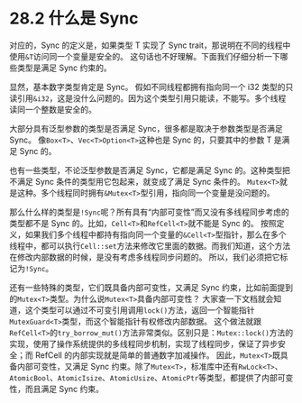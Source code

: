 # 28.2 什么是 Sync

对应的，Sync 的定义是，如果类型 T 实现了 Sync trait，那说明在不同的线程中使用`&T`访问同一个变量是安全的。
这句话也不好理解。下面我们仔细分析一下哪些类型是满足 Sync 约束的。

显然，基本数字类型肯定是 Sync。
假如不同线程都拥有指向同一个 i32 类型的只读引用`&i32`，这是没什么问题的。因为这个类型引用只能读，不能写。多个线程读同一个整数是安全的。

大部分具有泛型参数的类型是否满足 Sync，很多都是取决于参数类型是否满足 Sync。
像`Box<T>`、`Vec<T>Option<T>`这种也是 Sync 的，只要其中的参数 T 是满足 Sync 的。

也有一些类型，不论泛型参数是否满足 Sync，它都是满足 Sync 的。这种类型把不满足 Sync 条件的类型用它包起来，就变成了满足 Sync 条件的。
`Mutex<T>`就是这种。多个线程同时拥有`&Mutex<T>`型引用，指向同一个变量是没问题的。

那么什么样的类型是`!Sync`呢？所有具有“内部可变性”而又没有多线程同步考虑的类型都不是 Sync 的。比如，`Cell<T>`和`RefCell<T>`就不能是 Sync 的。
按照定义，如果我们多个线程中都持有指向同一个变量的`&Cell<T>`型指针，那么在多个线程中，都可以执行`Cell::set`方法来修改它里面的数据。而我们知道，这个方法在修改内部数据的时候，是没有考虑多线程同步问题的。
所以，我们必须把它标记为`!Sync`。

还有一些特殊的类型，它们既具备内部可变性，又满足 Sync 约束，比如前面提到的`Mutex<T>`类型。为什么说`Mutex<T>`具备内部可变性？
大家查一下文档就会知道，这个类型可以通过不可变引用调用`lock()`方法，返回一个智能指针`MutexGuard<T>`类型，而这个智能指针有权修改内部数据。
这个做法就跟`RefCell<T>`的`try_borrow_mut()`方法非常类似。区别只是：`Mutex::lock()`方法的实现，使用了操作系统提供的多线程同步机制，实现了线程同步，保证了异步安全；而 RefCell 的内部实现就是简单的普通数字加减操作。
因此，`Mutex<T>`既具备内部可变性，又满足 Sync 约束。除了`Mutex<T>`，标准库中还有`RwLock<T>`、`AtomicBool`、`AtomicIsize`、`AtomicUsize`、`AtomicPtr`等类型，都提供了内部可变性，而且满足 Sync 约束。

